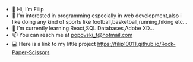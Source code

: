 - 👋 Hi, I’m Filip
- 👀 I’m interested in programming especially in web development,also i like doing any kind of sports like football,basketball,running,hiking etc...
- 🌱 I’m currently learning React,SQL Databases,Adobe XD...
- 📫 You can reach me at popovski_f@hotmail.com
- 💻 Here is a link to my little project https://filip10011.github.io/Rock-Paper-Scissors
